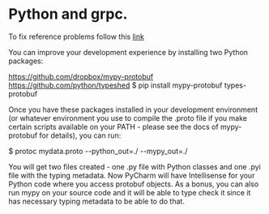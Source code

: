 # Python and grpc.


To fix reference problems follow this [link](https://youtrack.jetbrains.com/issue/PY-27111/Please-add-protobuf-autocompletion-support)

You can improve your development experience by installing two Python packages:

https://github.com/dropbox/mypy-protobuf
https://github.com/python/typeshed
$ pip install mypy-protobuf types-protobuf

Once you have these packages installed in your development environment (or whatever environment you use to compile the .proto file if you make certain scripts available on your PATH - please see the docs of mypy-protobuf for details), you can run:

$ protoc mydata.proto --python_out=./ --mypy_out=./

You will get two files created - one .py file with Python classes and one .pyi file with the typing metadata.
Now PyCharm will have Intellisense for your Python code where you access protobuf objects. As a bonus, you can also run mypy on your source code and it will be able to type check it since it has necessary typing metadata to be able to do that.